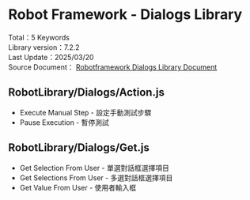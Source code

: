 # Robot Framework - Dialogs Library
Total：5 Keywords    
Library version：7.2.2  
Last Update：2025/03/20      
Source Document：
[Robotframework Dialogs Library Document](https://robotframework.org/robotframework/latest/libraries/Dialogs.html)

## RobotLibrary/Dialogs/Action.js
- Execute Manual Step - 設定手動測試步驟
- Pause Execution - 暫停測試

## RobotLibrary/Dialogs/Get.js
- Get Selection From User - 單選對話框選擇項目
- Get Selections From User - 多選對話框選擇項目
- Get Value From User - 使用者輸入框
